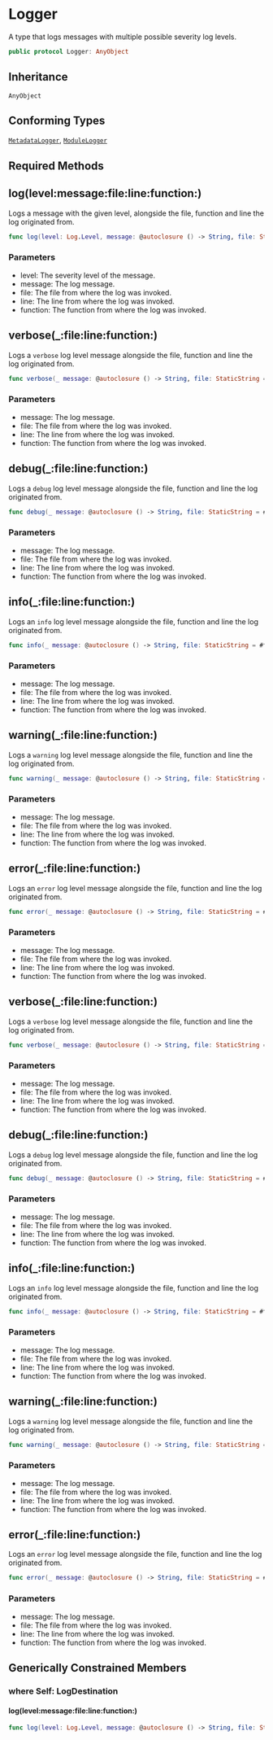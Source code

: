 # Logger

A type that logs messages with multiple possible severity log levels.

``` swift
public protocol Logger: AnyObject
```

## Inheritance

`AnyObject`

## Conforming Types

[`MetadataLogger`](MetadataLogger), [`ModuleLogger`](ModuleLogger)

## Required Methods

## log(level:message:file:line:function:)

Logs a message with the given level, alongside the file, function and line the log originated from.

``` swift
func log(level: Log.Level, message: @autoclosure () -> String, file: StaticString, line: UInt, function: StaticString)
```

### Parameters

  - level: The severity level of the message.
  - message: The log message.
  - file: The file from where the log was invoked.
  - line: The line from where the log was invoked.
  - function: The function from where the log was invoked.

## verbose(\_:file:line:function:)

Logs a `verbose` log level message alongside the file, function and line the log originated from.

``` swift
func verbose(_ message: @autoclosure () -> String, file: StaticString = #file, line: UInt = #line, function: StaticString = #function)
```

### Parameters

  - message: The log message.
  - file: The file from where the log was invoked.
  - line: The line from where the log was invoked.
  - function: The function from where the log was invoked.

## debug(\_:file:line:function:)

Logs a `debug` log level message alongside the file, function and line the log originated from.

``` swift
func debug(_ message: @autoclosure () -> String, file: StaticString = #file, line: UInt = #line, function: StaticString = #function)
```

### Parameters

  - message: The log message.
  - file: The file from where the log was invoked.
  - line: The line from where the log was invoked.
  - function: The function from where the log was invoked.

## info(\_:file:line:function:)

Logs an `info` log level message alongside the file, function and line the log originated from.

``` swift
func info(_ message: @autoclosure () -> String, file: StaticString = #file, line: UInt = #line, function: StaticString = #function)
```

### Parameters

  - message: The log message.
  - file: The file from where the log was invoked.
  - line: The line from where the log was invoked.
  - function: The function from where the log was invoked.

## warning(\_:file:line:function:)

Logs a `warning` log level message alongside the file, function and line the log originated from.

``` swift
func warning(_ message: @autoclosure () -> String, file: StaticString = #file, line: UInt = #line, function: StaticString = #function)
```

### Parameters

  - message: The log message.
  - file: The file from where the log was invoked.
  - line: The line from where the log was invoked.
  - function: The function from where the log was invoked.

## error(\_:file:line:function:)

Logs an `error` log level message alongside the file, function and line the log originated from.

``` swift
func error(_ message: @autoclosure () -> String, file: StaticString = #file, line: UInt = #line, function: StaticString = #function)
```

### Parameters

  - message: The log message.
  - file: The file from where the log was invoked.
  - line: The line from where the log was invoked.
  - function: The function from where the log was invoked.

## verbose(\_:file:line:function:)

Logs a `verbose` log level message alongside the file, function and line the log originated from.

``` swift
func verbose(_ message: @autoclosure () -> String, file: StaticString = #file, line: UInt = #line, function: StaticString = #function)
```

### Parameters

  - message: The log message.
  - file: The file from where the log was invoked.
  - line: The line from where the log was invoked.
  - function: The function from where the log was invoked.

## debug(\_:file:line:function:)

Logs a `debug` log level message alongside the file, function and line the log originated from.

``` swift
func debug(_ message: @autoclosure () -> String, file: StaticString = #file, line: UInt = #line, function: StaticString = #function)
```

### Parameters

  - message: The log message.
  - file: The file from where the log was invoked.
  - line: The line from where the log was invoked.
  - function: The function from where the log was invoked.

## info(\_:file:line:function:)

Logs an `info` log level message alongside the file, function and line the log originated from.

``` swift
func info(_ message: @autoclosure () -> String, file: StaticString = #file, line: UInt = #line, function: StaticString = #function)
```

### Parameters

  - message: The log message.
  - file: The file from where the log was invoked.
  - line: The line from where the log was invoked.
  - function: The function from where the log was invoked.

## warning(\_:file:line:function:)

Logs a `warning` log level message alongside the file, function and line the log originated from.

``` swift
func warning(_ message: @autoclosure () -> String, file: StaticString = #file, line: UInt = #line, function: StaticString = #function)
```

### Parameters

  - message: The log message.
  - file: The file from where the log was invoked.
  - line: The line from where the log was invoked.
  - function: The function from where the log was invoked.

## error(\_:file:line:function:)

Logs an `error` log level message alongside the file, function and line the log originated from.

``` swift
func error(_ message: @autoclosure () -> String, file: StaticString = #file, line: UInt = #line, function: StaticString = #function)
```

### Parameters

  - message: The log message.
  - file: The file from where the log was invoked.
  - line: The line from where the log was invoked.
  - function: The function from where the log was invoked.

## Generically Constrained Members

### where Self: LogDestination

#### log(level:message:file:line:function:)

``` swift
func log(level: Log.Level, message: @autoclosure () -> String, file: StaticString, line: UInt, function: StaticString)
```
